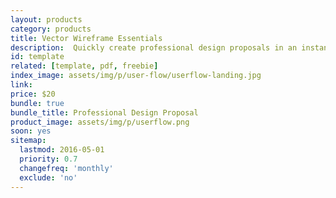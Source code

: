 ```yaml
---
layout: products
category: products
title: Vector Wireframe Essentials
description:  Quickly create professional design proposals in an instant. You can save tons of time not having to design your proposals every time. Having a reuseable template will not only help you close clients faster, but make sure that you're proposals are hitting all the points a client needs.
id: template
related: [template, pdf, freebie]
index_image: assets/img/p/user-flow/userflow-landing.jpg
link:
price: $20
bundle: true
bundle_title: Professional Design Proposal
product_image: assets/img/p/userflow.png
soon: yes
sitemap:
  lastmod: 2016-05-01
  priority: 0.7
  changefreq: 'monthly'
  exclude: 'no'
---
```

